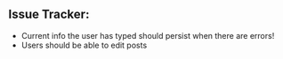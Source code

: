 ## Issue Tracker:
- Current info the user has typed should persist when there are errors!
- Users should be able to edit posts